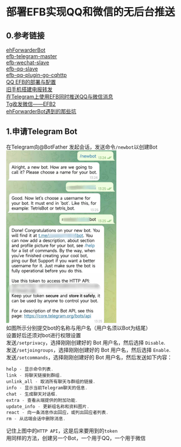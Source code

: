 # 部署EFB实现QQ和微信的无后台推送

## 0.参考链接
[ehForwarderBot](https://github.com/ehForwarderBot/ehForwarderBot)  
[efb-telegram-master](https://github.com/ehForwarderBot/efb-telegram-master)  
[efb-wechat-slave](https://github.com/ehForwarderBot/efb-wechat-slave)  
[efb-qq-slave](https://github.com/milkice233/efb-qq-slave)  
[efb-qq-plugin-go-cqhttp](https://github.com/XYenon/efb-qq-plugin-go-cqhttp)  
[QQ EFB的部署与配置](https://www.notion.so/QQ-EFB-debian-1be7966a9de9459b9467bc08a92c3eff)  
[旧手机搭建电报转发](https://note.youdao.com/ynoteshare1/index.html?id=3ed5aa24c3072ef6e0cc4c95fa56aba7&type=note#/)  
[在Telegram上使用EFB同时推送QQ与微信消息](https://www.shawnleetttt.xyz/posts/f1bc687a/)  
[Tg收发微信——EFB2](https://specialhua.top/20210402/cid=71.html)  
[ehForwarderBot遇到的那些坑](https://blog.shzxm.com/2020/12/31/efb/#)  

## 1.申请Telegram Bot
在Telegram向@BotFather 发起会话，发送命令`/newbot`以创建Bot  
<img src="https://github.com/IPulsarS/EFB/blob/main/Picture/1.jpg" width="300px">  
如图所示分别提交bot的名称与用户名（用户名须以Bot为结尾）  
设置好后还须对bot进行权限设置  
发送`/setprivacy`，选择刚刚创建好的 Bot 用户名，然后选择 `Disable`.  
发送`/setjoingroups`，选择刚刚创建好的 Bot 用户名，然后选择 `Enable`.  
发送`/setcommands`，选择刚刚创建好的 Bot 用户名，然后发送如下内容：  
```javascript
help - 显示命令列表.
link - 将聊天链接到群组.
unlink_all - 取消所有聊天与群组的链接.
info - 显示当前Telegram聊天的信息.
chat - 生成聊天对话框.
extra - 查看从端提供的附加功能.
update_info - 更新组名称和资料图片.
react - 向一条消息作出回应，或列出回应者列表.
rm - 从远端会话中删除消息.
```
记住上图中的`HTTP API`，这是后来要用到的`token`  
用同样的方法，创建另一个Bot，一个用于QQ，一个用于微信  

